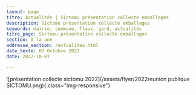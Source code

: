 ```yaml
---
layout: page
titre: Actualités | Sictomu présentation collecte emballages
description: Sictomu présentation collecte emballages
keywords: mairie, commune, flaux, gard, actualités
titre_page: Sictomu présentation collecte emballages
section: À la une
addresse_section: /actualites.html
date_texte: 07 Octobre 2022
date: 2022-10-07

---
```



![présentation collecte sictomu 2022](/assets/flyer/2022reunion publique SICTOMU.png){:class="img-responsive"}

